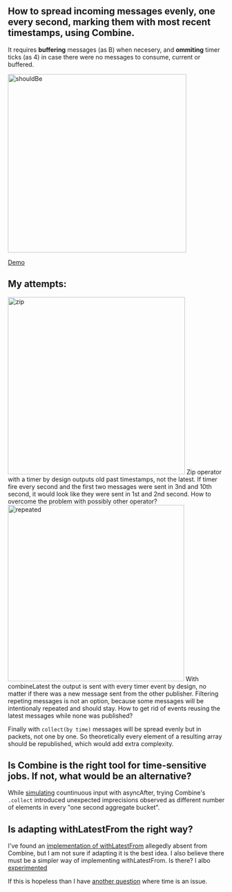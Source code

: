 ## How to spread incoming messages evenly, one every second, marking them with most recent timestamps, using Combine.
It requires __buffering__ messages (as B) when necesery, and __ommiting__ timer ticks (as 4) in case there were no messages to consume, current or buffered.

<img width="413" alt="shouldBe" src="https://user-images.githubusercontent.com/81814529/204915507-8e15d178-f9a3-4b1a-b2fa-ccb1dc7d2d08.png">

[Demo](spreadEvenly.swift)



## My attempts:
<img width="410" alt="zip" src="https://user-images.githubusercontent.com/81814529/204915666-1793c358-6fd8-4576-9c04-a849e90181ac.png">
Zip operator with a timer by design outputs old past timestamps, not the latest.
If timer fire every second and the first two messages were sent in 3nd and 10th second, it would look like they were sent in 1st and 2nd second. How to overcome the problem with possibly other operator?

<img width="408" alt="repeated" src="https://user-images.githubusercontent.com/81814529/204915751-7de29ef1-50fb-4411-abc5-09ecc78f5538.png">
With  combineLatest the output is sent with every timer event by design, no matter if there was a new message sent from the other publisher. 
Filtering repeting messages is not an option, because some messages will be intentionaly repeated and should stay. How to get rid of events reusing the latest messages while none was published?

Finally with ```collect(by time)``` messages will be spread evenly but in packets, not one by one. So theoretically every element of a resulting array should be republished, which would add extra complexity.

## Is Combine is the right tool for time-sensitive jobs. If not, what would be an alternative?
While [simulating](unevenBuckets.swift) countinuous input with asyncAfter, trying Combine's ```.collect``` introduced unexpected imprecisions observed as different number of elements in every "one second aggregate bucket".

## Is adapting withLatestFrom the right way?
I've found an [implementation of withLatestFrom](https://github.com/serhiybutz/XCombine#withlatestfrom-operator) allegedly absent from Combine, but I am not sure if adapting it is the best idea. I also believe there must be a simpler way of implementing withLatestFrom. Is there? I albo [experimented](spreadEvenly.swift)

If this is hopeless than I have [another question](https://developer.apple.com/forums/thread/721262) where time is an issue.

